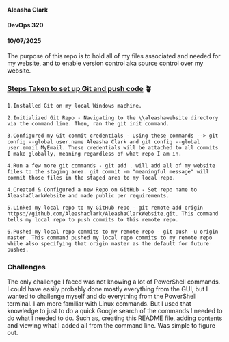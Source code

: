 #### Aleasha Clark
#### DevOps 320
#### 10/07/2025

The purpose of this repo is to hold all of my files associated and needed for my website, and to enable version control aka source control over my website.

### <ins>Steps Taken to set up Git and push code</ins> 🪴
```
1.Installed Git on my local Windows machine. 

2.Initialized Git Repo - Navigating to the \\aleashawebsite directory via the command line. Then, ran the git init command.

3.Configured my Git commit credentials - Using these commands --> git config --global user.name Aleasha Clark and git config --global user.email MyEmail. These credentials will be attached to all commits I make globally, meaning regardless of what repo I am in.

4.Run a few more git commands - git add . will add all of my website files to the staging area. git commit -m "meaningful message" will commit those files in the staged area to my local repo.

4.Created & Configured a new Repo on GitHub - Set repo name to AleashaClarkWebsite and made public per requirements. 

5.Linked my local repo to my GitHub repo - git remote add origin https://github.com/Aleashaclark/AleashaClarkWebsite.git. This command tells my local repo to push commits to this remote repo.   

6.Pushed my local repo commits to my remote repo - git push -u origin master. This command pushed my local repo commits to my remote repo while also specifying that origin master as the default for future pushes.
```
### Challenges  
The only challenge I faced was not knowing a lot of PowerShell commands. I could have easily probably done mostly everything from the GUI, but I wanted to challenge myself and do everything from the PowerShell terminal. I am more familiar with Linux commands. But I used that knowledge to just to do a quick Google search of the commands I needed to do what I needed to do. Such as, creating this README file, adding contents and viewing what I added all from the command line. Was simple to figure out.



